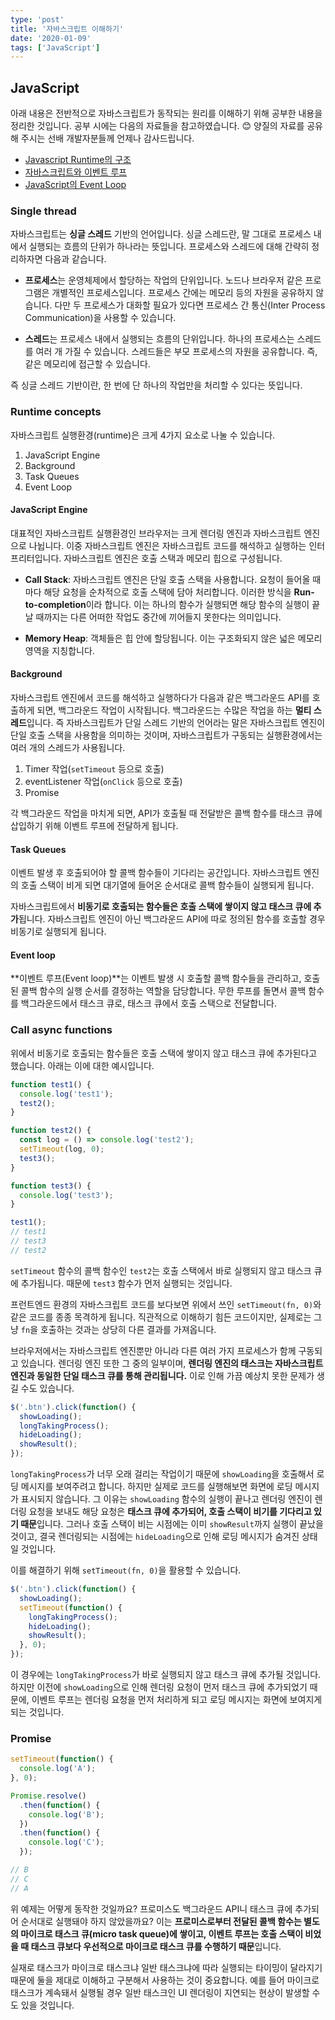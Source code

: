```yaml
---
type: 'post'
title: '자바스크립트 이해하기'
date: '2020-01-09'
tags: ['JavaScript']
---
```


## JavaScript

아래 내용은 전반적으로 자바스크립트가 동작되는 원리를 이해하기 위해 공부한 내용을 정리한 것입니다. 공부 시에는 다음의 자료들을 참고하였습니다. 😊 양질의 자료를 공유해 주시는 선배 개발자분들께 언제나 감사드립니다.

- [Javascript Runtime의 구조](http://jaynewho.com/post/25)
- [자바스크립트와 이벤트 루프](https://meetup.toast.com/posts/89)
- [JavaScript의 Event Loop](https://asfirstalways.tistory.com/362)

### Single thread

자바스크립트는 **싱글 스레드** 기반의 언어입니다. 싱글 스레드란, 말 그대로 프로세스 내에서 실행되는 흐름의 단위가 하나라는 뜻입니다. 프로세스와 스레드에 대해 간략히 정리하자면 다음과 같습니다.

- **프로세스**는 운영체제에서 할당하는 작업의 단위입니다. 노드나 브라우저 같은 프로그램은 개별적인 프로세스입니다. 프로세스 간에는 메모리 등의 자원을 공유하지 않습니다. 다만 두 프로세스가 대화할 필요가 있다면 프로세스 간 통신(Inter Process Communication)을 사용할 수 있습니다.

- **스레드**는 프로세스 내에서 실행되는 흐름의 단위입니다. 하나의 프로세스는 스레드를 여러 개 가질 수 있습니다. 스레드들은 부모 프로세스의 자원을 공유합니다. 즉, 같은 메모리에 접근할 수 있습니다.

즉 싱글 스레드 기반이란, 한 번에 단 하나의 작업만을 처리할 수 있다는 뜻입니다.

### Runtime concepts

자바스크립트 실행환경(runtime)은 크게 4가지 요소로 나눌 수 있습니다.

1. JavaScript Engine
2. Background
3. Task Queues
4. Event Loop

#### JavaScript Engine

대표적인 자바스크립트 실행환경인 브라우저는 크게 렌더링 엔진과 자바스크립트 엔진으로 나뉩니다. 이중 자바스크립트 엔진은 자바스크립트 코드를 해석하고 실행하는 인터프리터입니다. 자바스크립트 엔진은 호출 스택과 메모리 힙으로 구성됩니다.

- **Call Stack**: 자바스크립트 엔진은 단일 호출 스택을 사용합니다. 요청이 들어올 때마다 해당 요청을 순차적으로 호출 스택에 담아 처리합니다. 이러한 방식을 **Run-to-completion**이라 합니다. 이는 하나의 함수가 실행되면 해당 함수의 실행이 끝날 때까지는 다른 어떠한 작업도 중간에 끼어들지 못한다는 의미입니다.

- **Memory Heap**: 객체들은 힙 안에 할당됩니다. 이는 구조화되지 않은 넓은 메모리 영역을 지칭합니다.

#### Background

자바스크립트 엔진에서 코드를 해석하고 실행하다가 다음과 같은 백그라운드 API를 호출하게 되면, 백그라운드 작업이 시작됩니다. 백그라운드는 수많은 작업을 하는 **멀티 스레드**입니다. 즉 자바스크립트가 단일 스레드 기반의 언어라는 말은 자바스크립트 엔진이 단일 호출 스택을 사용함을 의미하는 것이며, 자바스크립트가 구동되는 실행환경에서는 여러 개의 스레드가 사용됩니다.

1. Timer 작업(`setTimeout` 등으로 호출)
2. eventListener 작업(`onClick` 등으로 호출)
3. Promise

각 백그라운드 작업을 마치게 되면, API가 호출될 때 전달받은 콜백 함수를 태스크 큐에 삽입하기 위해 이벤트 루프에 전달하게 됩니다.

#### Task Queues

이벤트 발생 후 호출되어야 할 콜백 함수들이 기다리는 공간입니다. 자바스크립트 엔진의 호출 스택이 비게 되면 대기열에 들어온 순서대로 콜백 함수들이 실행되게 됩니다.

자바스크립트에서 **비동기로 호출되는 함수들은 호출 스택에 쌓이지 않고 태스크 큐에 추가**됩니다. 자바스크립트 엔진이 아닌 백그라운드 API에 따로 정의된 함수를 호출할 경우 비동기로 실행되게 됩니다.

#### Event loop

**이벤트 루프(Event loop)**는 이벤트 발생 시 호출할 콜백 함수들을 관리하고, 호출된 콜백 함수의 실행 순서를 결정하는 역할을 담당합니다. 무한 루프를 돌면서 콜백 함수를 백그라운드에서 태스크 큐로, 태스크 큐에서 호출 스택으로 전달합니다.

### Call async functions

위에서 비동기로 호출되는 함수들은 호출 스택에 쌓이지 않고 태스크 큐에 추가된다고 했습니다. 아래는 이에 대한 예시입니다.

```javascript
function test1() {
  console.log('test1');
  test2();
}

function test2() {
  const log = () => console.log('test2');
  setTimeout(log, 0);
  test3();
}

function test3() {
  console.log('test3');
}

test1();
// test1
// test3
// test2
```

`setTimeout` 함수의 콜백 함수인 `test2`는 호출 스택에서 바로 실행되지 않고 태스크 큐에 추가됩니다. 때문에 `test3` 함수가 먼저 실행되는 것입니다.

프런트엔드 환경의 자바스크립트 코드를 보다보면 위에서 쓰인 `setTimeout(fn, 0)`와 같은 코드를 종종 목격하게 됩니다. 직관적으로 이해하기 힘든 코드이지만, 실제로는 그냥 `fn`을 호출하는 것과는 상당히 다른 결과를 가져옵니다.

브라우저에서는 자바스크립트 엔진뿐만 아니라 다른 여러 가지 프로세스가 함께 구동되고 있습니다. 렌더링 엔진 또한 그 중의 일부이며, **렌더링 엔진의 태스크는 자바스크립트 엔진과 동일한 단일 태스크 큐를 통해 관리됩니다.** 이로 인해 가끔 예상치 못한 문제가 생길 수도 있습니다.

```javascript
$('.btn').click(function() {
  showLoading();
  longTakingProcess();
  hideLoading();
  showResult();
});
```

`longTakingProcess`가 너무 오래 걸리는 작업이기 때문에 `showLoading`을 호출해서 로딩 메시지를 보여주려고 합니다. 하지만 실제로 코드를 실행해보면 화면에 로딩 메시지가 표시되지 않습니다. 그 이유는 `showLoading` 함수의 실행이 끝나고 렌더링 엔진이 렌더링 요청을 보내도 해당 요청은 **태스크 큐에 추가되어, 호출 스택이 비기를 기다리고 있기 때문**입니다. 그러나 호출 스택이 비는 시점에는 이미 `showResult`까지 실행이 끝났을 것이고, 결국 렌더링되는 시점에는 `hideLoading`으로 인해 로딩 메시지가 숨겨진 상태일 것입니다.

이를 해결하기 위해 `setTimeout(fn, 0)`을 활용할 수 있습니다.

```javascript
$('.btn').click(function() {
  showLoading();
  setTimeout(function() {
    longTakingProcess();
    hideLoading();
    showResult();
  }, 0);
});
```

이 경우에는 `longTakingProcess`가 바로 실행되지 않고 태스크 큐에 추가될 것입니다. 하지만 이전에 `showLoading`으로 인해 렌더링 요청이 먼저 태스크 큐에 추가되었기 때문에, 이벤트 루프는 렌더링 요청을 먼저 처리하게 되고 로딩 메시지는 화면에 보여지게 되는 것입니다.

### Promise

```javascript
setTimeout(function() {
  console.log('A');
}, 0);

Promise.resolve()
  .then(function() {
    console.log('B');
  })
  .then(function() {
    console.log('C');
  });

// B
// C
// A
```

위 예제는 어떻게 동작한 것일까요? 프로미스도 백그라운드 API니 태스크 큐에 추가되어 순서대로 실행돼야 하지 않았을까요? 이는 **프로미스로부터 전달된 콜백 함수는 별도의 마이크로 태스크 큐(micro task queue)에 쌓이고, 이벤트 루프는 호출 스택이 비었을 때 태스크 큐보다 우선적으로 마이크로 태스크 큐를 수행하기 때문**입니다.

실재로 태스크가 마이크로 태스크냐 일반 태스크냐에 따라 실행되는 타이밍이 달라지기 때문에 둘을 제대로 이해하고 구분해서 사용하는 것이 중요합니다. 예를 들어 마이크로 태스크가 계속돼서 실행될 경우 일반 태스크인 UI 렌더링이 지연되는 현상이 발생할 수도 있을 것입니다.
